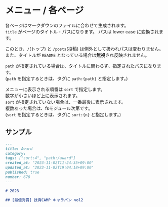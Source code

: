 # メニュー / 各ページ

各ページはマークダウンのファイルに合わせて生成されます。  
`title` がページのタイトル・パスになります。
パスは lower case に変換されます。    

このとき、`/`(トップ) と `/posts`(投稿) は例外として扱われパスは変わりません。    
また、タイトルが `README` となっている場合は**無視**され反映されません。  

`path` が指定されている場合は、タイトルに関わらず、指定されたパスになります。  
(`path` を指定するときは、タグに `path:{path}` と指定します。)

メニューに表示される順番は `sort` で指定します。  
数字が小さいほど上に表示されます。  
`sort` が指定されていない場合は、一番最後に表示されます。  
複数あった場合は、fsモジュール次第です。  
(`sort` を指定するときは、タグに `sort:{n}` と指定します。)


## サンプル

```markdown
---
title: Award
category:
tags: ["sort:4", "path:/award"]
created_at: "2023-11-02T11:24:35+09:00"
updated_at: "2023-11-02T19:04:18+09:00"
published: true
number: 678
---

# 2023

## [最優秀賞] 技育CAMP キャラバン vol2

```
